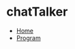 # chatTalker

 - [Home](https://jim255060.github.io/chatTalker/home.html)
 - [Program](https://jim255060.github.io/chatTalker/program.html)
